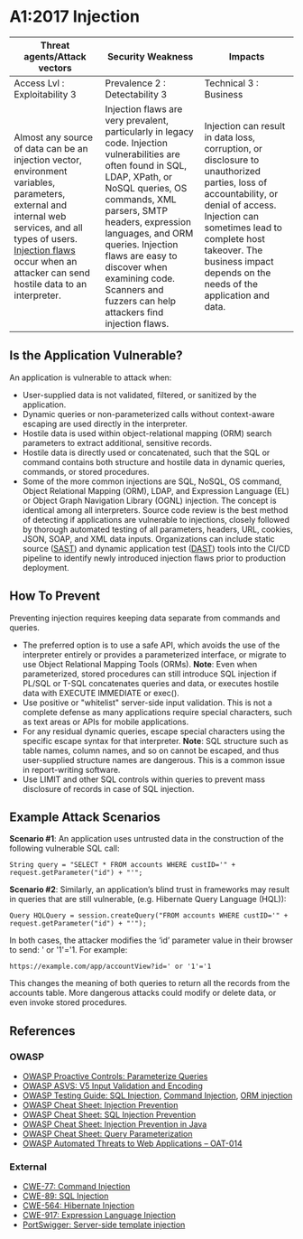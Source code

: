 # A1:2017 Injection

| Threat agents/Attack vectors                                                                                                                                                                                                                                                            | Security Weakness                                                                                                                                                                                                                                                                                                                                        | Impacts                                                                                                                                                                                                                                                          |
| --------------------------------------------------------------------------------------------------------------------------------------------------------------------------------------------------------------------------------------------------------------------------------------- | -------------------------------------------------------------------------------------------------------------------------------------------------------------------------------------------------------------------------------------------------------------------------------------------------------------------------------------------------------- | ---------------------------------------------------------------------------------------------------------------------------------------------------------------------------------------------------------------------------------------------------------------- |
| Access Lvl : Exploitability 3                                                                                                                                                                                                                                                           | Prevalence 2 : Detectability 3                                                                                                                                                                                                                                                                                                                           | Technical 3 : Business                                                                                                                                                                                                                                           |
| Almost any source of data can be an injection vector, environment variables, parameters, external and internal web services, and all types of users. [Injection flaws](https://owasp.org/www-community/Injection_Flaws) occur when an attacker can send hostile data to an interpreter. | Injection flaws are very prevalent, particularly in legacy code. Injection vulnerabilities are often found in SQL, LDAP, XPath, or NoSQL queries, OS commands, XML parsers, SMTP headers, expression languages, and ORM queries. Injection flaws are easy to discover when examining code. Scanners and fuzzers can help attackers find injection flaws. | Injection can result in data loss, corruption, or disclosure to unauthorized parties, loss of accountability, or denial of access. Injection can sometimes lead to complete host takeover. The business impact depends on the needs of the application and data. |


## Is the Application Vulnerable?

An application is vulnerable to attack when:

- User-supplied data is not validated, filtered, or sanitized by the application.
- Dynamic queries or non-parameterized calls without context-aware escaping are used directly in the interpreter.  
- Hostile data is used within object-relational mapping (ORM) search parameters to extract additional, sensitive records.
- Hostile data is directly used or concatenated, such that the SQL or command contains both structure and hostile data in dynamic queries, commands, or stored procedures.
- Some of the more common injections are SQL, NoSQL, OS command, Object Relational Mapping (ORM), LDAP, and Expression Language (EL) or Object Graph Navigation Library (OGNL) injection. The concept is identical among all interpreters. Source code review is the best method of detecting if applications are vulnerable to injections, closely followed by thorough automated testing of all parameters, headers, URL, cookies, JSON, SOAP, and XML data inputs. Organizations can include static source ([SAST](https://owasp.org/www-community/Source_Code_Analysis_Tools)) and dynamic application test ([DAST](https://owasp.org/www-community/Vulnerability_Scanning_Tools)) tools into the CI/CD pipeline to identify newly introduced injection flaws prior to production deployment.

## How To Prevent

Preventing injection requires keeping data separate from commands and queries.

- The preferred option is to use a safe API, which avoids the use of the interpreter entirely or provides a parameterized interface, or migrate to use Object Relational Mapping Tools (ORMs). **Note**: Even when parameterized, stored procedures can still introduce SQL injection if PL/SQL or T-SQL concatenates queries and data, or executes hostile data with EXECUTE IMMEDIATE or exec().
- Use positive or "whitelist" server-side input validation. This is not a complete defense as many applications require special characters, such as text areas or APIs for mobile applications.
- For any residual dynamic queries, escape special characters using the specific escape syntax for that interpreter. **Note**: SQL structure such as table names, column names, and so on cannot be escaped, and thus user-supplied structure names are dangerous. This is a common issue in report-writing software.
- Use LIMIT and other SQL controls within queries to prevent mass disclosure of records in case of SQL injection.

## Example Attack Scenarios

**Scenario #1**: An application uses untrusted data in the construction of the following vulnerable SQL call:

`String query = "SELECT * FROM accounts WHERE custID='" + request.getParameter("id") + "'";`

**Scenario #2**: Similarly, an application’s blind trust in frameworks may result in queries that are still vulnerable, (e.g. Hibernate Query Language (HQL)):

`Query HQLQuery = session.createQuery("FROM accounts WHERE custID='" + request.getParameter("id") + "'");`

In both cases, the attacker modifies the ‘id’ parameter value in their browser to send:  ' or '1'='1. For example:

`https://example.com/app/accountView?id=' or '1'='1`

This changes the meaning of both queries to return all the records from the accounts table. More dangerous attacks could modify or delete data, or even invoke stored procedures.

## References

### OWASP

- [OWASP Proactive Controls: Parameterize Queries](https://owasp.org/www-project-proactive-controls/v3/en/c3-secure-database)
- [OWASP ASVS: V5 Input Validation and Encoding](https://github.com/OWASP/ASVS/blob/v4.0.2/4.0/en/0x13-V5-Validation-Sanitization-Encoding.md)
- [OWASP Testing Guide: SQL Injection](https://owasp.org/www-project-web-security-testing-guide/latest/4-Web_Application_Security_Testing/07-Input_Validation_Testing/05-Testing_for_SQL_Injection), [Command Injection](https://owasp.org/www-project-web-security-testing-guide/latest/4-Web_Application_Security_Testing/07-Input_Validation_Testing/12-Testing_for_Command_Injection), [ORM injection](https://owasp.org/www-project-web-security-testing-guide/latest/4-Web_Application_Security_Testing/07-Input_Validation_Testing/05.7-Testing_for_ORM_Injection)
- [OWASP Cheat Sheet: Injection Prevention](https://cheatsheetseries.owasp.org/cheatsheets/Injection_Prevention_Cheat_Sheet.html)
- [OWASP Cheat Sheet: SQL Injection Prevention](https://cheatsheetseries.owasp.org/cheatsheets/SQL_Injection_Prevention_Cheat_Sheet.html)
- [OWASP Cheat Sheet: Injection Prevention in Java](https://cheatsheetseries.owasp.org/cheatsheets/Injection_Prevention_Cheat_Sheet.html_in_Java)
- [OWASP Cheat Sheet: Query Parameterization](https://cheatsheetseries.owasp.org/cheatsheets/Query_Parameterization_Cheat_Sheet.html)
- [OWASP Automated Threats to Web Applications – OAT-014](https://owasp.org/www-project-automated-threats-to-web-applications/)

### External

- [CWE-77: Command Injection](https://cwe.mitre.org/data/definitions/77.html)
- [CWE-89: SQL Injection](https://cwe.mitre.org/data/definitions/89.html)
- [CWE-564: Hibernate Injection](https://cwe.mitre.org/data/definitions/564.html)
- [CWE-917: Expression Language Injection](https://cwe.mitre.org/data/definitions/917.html)
- [PortSwigger: Server-side template injection](https://portswigger.net/web-security/server-side-template-injection)
